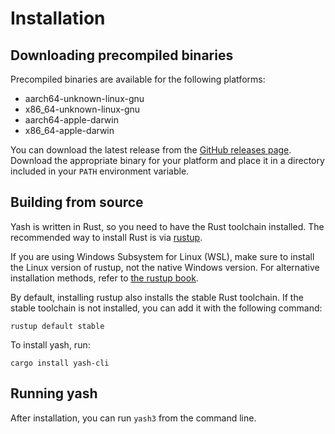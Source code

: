 # Installation

## Downloading precompiled binaries

Precompiled binaries are available for the following platforms:

- aarch64-unknown-linux-gnu
- x86_64-unknown-linux-gnu
- aarch64-apple-darwin
- x86_64-apple-darwin

You can download the latest release from the [GitHub releases page](https://github.com/magicant/yash-rs/releases).
Download the appropriate binary for your platform and place it in a directory included in your `PATH` environment variable.

## Building from source

Yash is written in Rust, so you need to have the Rust toolchain installed.
The recommended way to install Rust is via [rustup](https://rustup.rs/).

If you are using Windows Subsystem for Linux (WSL), make sure to install the Linux version of rustup, not the native Windows version.
For alternative installation methods, refer to [the rustup book](https://rust-lang.github.io/rustup/installation/other.html).

By default, installing rustup also installs the stable Rust toolchain.
If the stable toolchain is not installed, you can add it with the following command:

```shell
rustup default stable
```

To install yash, run:

```shell
cargo install yash-cli
```

## Running yash

After installation, you can run `yash3` from the command line.

